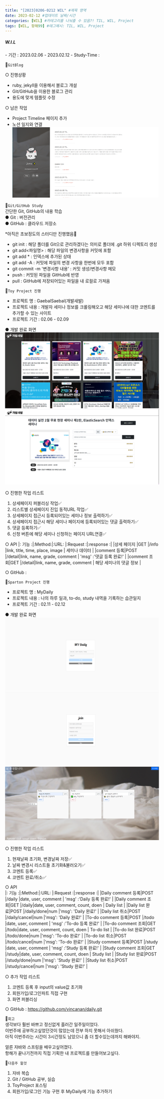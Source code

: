 ```yaml
---
title: "[2023]0206-0212 WIL" #제목 영역
date: 2023-02-12 #업데이트 날짜/시간
categories: [WIL] #카테고리를 나눠줄 수 있음?! TIL, WIL, Project
tags: [WIL, 항해99] #태그예시: TIL, WIL, Project
---
```


<h5><strong>W.I.L</strong></h5>
- 기간 : 2023.02.06 - 2023.02.12
- Study-Time :

📌`GitBlog`

○ 진행상황

- ruby, jekyll을 이용해서 블로그 개설
- Git/GitHub을 이용한 블로그 관리
- 용도에 맞게 템플릿 수정

○ 남은 작업

- Project Timeline 페이지 추가
- 노션 일지와 연결  
  <img src="https://github.com/kim-junz/kim-junz.github.io/blob/main/_posts/2023/post_img/23-02-12/01.png?raw=true">

📌`Git/GitHub Study`  
간단한 Git, GitHub의 내용 학습  
● Git : 버전관리  
● GitHub : 클라우드 저장소

\*아직은 초보정도의 스터디만 진행했음🤯

- git init : 해당 폴더를 Git으로 관리하겠다는 의미로 폴더에 .git 하위 디렉토리 생성
- git add<파일명> : 해당 파일의 변경사항을 커밋에 포함
- git add \* : 인덱스에 추가된 상태
- git add -A : 커밋에 파일의 변경 사항을 한번에 모두 포함
- git commit -m '변경사항 내용' : 커밋 생성/변경사항 메모
- push : 커밋된 파일을 GitHub에 반영
- pull : GitHub에 저장되어있는 파일을 내 로컬로 가져옴

📌`Toy Project 진행`

- 프로젝트 명 : GaebalSaebal(개발새발)
- 프로젝트 내용 : 개발자 세미나 정보를 크롤링해오고 해당 세미나에 대한 코멘트를 추가할 수 있는 사이트
- 프로젝트 기간 : 02.06 - 02.09

● 개발 완료 화면
<img src="https://github.com/kim-junz/kim-junz.github.io/blob/main/_posts/2023/post_img/23-02-09/01.png?raw=true">  
<img src="https://github.com/kim-junz/kim-junz.github.io/blob/main/_posts/2023/post_img/23-02-09/02.png?raw=true">

○ 진행한 작업 리스트

1. 상세페이지 퍼블리싱 작업✅
2. 리스트별 상세페이지 진입 동적URL 작업✅
3. 상세페이지 접근시 등록되어있는 세미나 정보 출력하기✅
4. 상세페이지 접근시 해당 세미나 페이지에 등록되어있는 댓글 출력하기✅
5. 댓글 등록하기✅
6. 신청 버튼에 해당 세미나 신청하는 페이지 URL연결✅

○ API
|: 기능 :|:Method:|:URL: |:Request :|:response :|
|상세 페이지 |GET |/info |link, title, time, place, image | 세미나 데이터 |
|comment 등록|POST |/detail|link, name, grade, comment | 'msg' :'댓글 등록 완료!' |
|comment 조회|GET |/detail|link, name, grade, comment | 해당 세미나의 댓글 정보 |

○ GitHub :

📌`Sparton Project 진행`

- 프로젝트 명 : MyDaily
- 프로젝트 내용 : 나의 하루 일과, to-do, study 내역을 기록하는 습관일지
- 프로젝트 기간 : 02.11 - 02.12

● 개발 완료 화면
<img src="https://github.com/kim-junz/kim-junz.github.io/blob/main/_posts/2023/post_img/23-02-12/02.png?raw=true">
<img src="https://github.com/kim-junz/kim-junz.github.io/blob/main/_posts/2023/post_img/23-02-12/03.png?raw=true">
<img src="https://github.com/kim-junz/kim-junz.github.io/blob/main/_posts/2023/post_img/23-02-12/04.png?raw=true">

○ 진행한 작업 리스트

1. 현재날짜 초기화, 변경날짜 저장✅
2. 날짜 변경시 리스트들 초기화&불러오기✅
3. 코멘트 등록✅
4. 코멘트 완료/취소✅

○ API  
|: 기능 :|:Method:|:URL: |:Request :|:response :|
|Daily comment 등록|POST |/daily |date, user, comment | 'msg' :'Daily 등록 완료!' |
|Daily comment 조회|GET |/daily|date, user, comment, count, doen | Daily list |
|Daily list 완료|POST |/daily/done|num |'msg': 'Daily 완료!' |
|Daily list 취소|POST |/daily/cancel|num |'msg': 'Daily 완료!' |
|To-do comment 등록|POST |/todo |date, user, comment | 'msg' :'To-do 등록 완료!' |
|To-do comment 조회|GET |/todo|date, user, comment, count, doen | To-do list |
|To-do list 완료|POST |/todo/done|num |'msg': 'To-do 완료!' |
|To-do list 취소|POST |/todo/cancel|num |'msg': 'To-do 완료!' |
|Study comment 등록|POST |/study |date, user, comment | 'msg' :'Study 등록 완료!' |
|Study comment 조회|GET |/study|date, user, comment, count, doen | Study list |
|Study list 완료|POST |/study/done|num |'msg': 'Study 완료!' |
|Study list 취소|POST |/study/cancel|num |'msg': 'Study 완료!' |

○ 추가 작업 리스트

1. 코멘트 등록 후 input의 value값 초기화
2. 회원가입/로그인파트 직접 구현
3. 화면 퍼블리싱

○ GitHub : https://github.com/vincanan/daily.git

📌`회고`  
생각보다 훨씬 바쁘고 정신없게 흘러간 일주일이었다.  
이번주에 공부하고싶었던것이 많았는데 전부 하지 못해서 아쉬웠다.  
아직 이번주라는 시간이 3시간정도 남았으니 좀 더 할수있는데까지 해봐야지.

얼른 자바와 스프링을 배우고싶어졌다.  
항해가 끝나기전까지 직접 기획한 내 프로젝트를 만들어보고싶다.

📌`다음주 할것`

1. 자바 복습
2. Git / GitHub 공부, 실습
3. ToyProject 포스팅
4. 회원가입/로그인 기능 구현 후 MyDaily에 기능 추가하기
